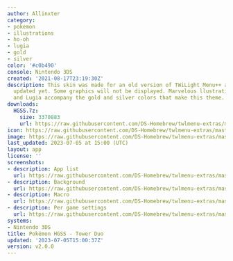 ```yaml
---
author: Allinxter
category:
- pokemon
- illustrations
- ho-oh
- lugia
- gold
- silver
color: '#c0b490'
console: Nintendo 3DS
created: '2021-08-17T23:19:30Z'
description: This skin was made for an old version of TWiLight Menu++ and hasn't been
  updated yet. Some graphics will not be displayed. Marvelous llustrations of Ho-oh
  and Lugia accompany the gold and silver colors that make this theme.
downloads:
  HGSS.7z:
    size: 3370883
    url: https://raw.githubusercontent.com/DS-Homebrew/twlmenu-extras/master/_nds/TWiLightMenu/3dsmenu/themes/HGSS.7z
icon: https://raw.githubusercontent.com/DS-Homebrew/twlmenu-extras/master/_nds/TWiLightMenu/3dsmenu/themes/meta/HGSS/icon.png
image: https://raw.githubusercontent.com/DS-Homebrew/twlmenu-extras/master/_nds/TWiLightMenu/3dsmenu/themes/meta/HGSS/icon.png
last_updated: 2023-07-05 at 15:00 (UTC)
layout: app
license: ''
screenshots:
- description: App list
  url: https://raw.githubusercontent.com/DS-Homebrew/twlmenu-extras/master/_nds/TWiLightMenu/3dsmenu/themes/meta/HGSS/screenshots/app-list.png
- description: Background
  url: https://raw.githubusercontent.com/DS-Homebrew/twlmenu-extras/master/_nds/TWiLightMenu/3dsmenu/themes/meta/HGSS/screenshots/background.png
- description: Macro
  url: https://raw.githubusercontent.com/DS-Homebrew/twlmenu-extras/master/_nds/TWiLightMenu/3dsmenu/themes/meta/HGSS/screenshots/macro.png
- description: Per game settings
  url: https://raw.githubusercontent.com/DS-Homebrew/twlmenu-extras/master/_nds/TWiLightMenu/3dsmenu/themes/meta/HGSS/screenshots/per-game-settings.png
systems:
- Nintendo 3DS
title: Pokémon HGSS - Tower Duo
updated: '2023-07-05T15:00:37Z'
version: v2.0.0
---
```

